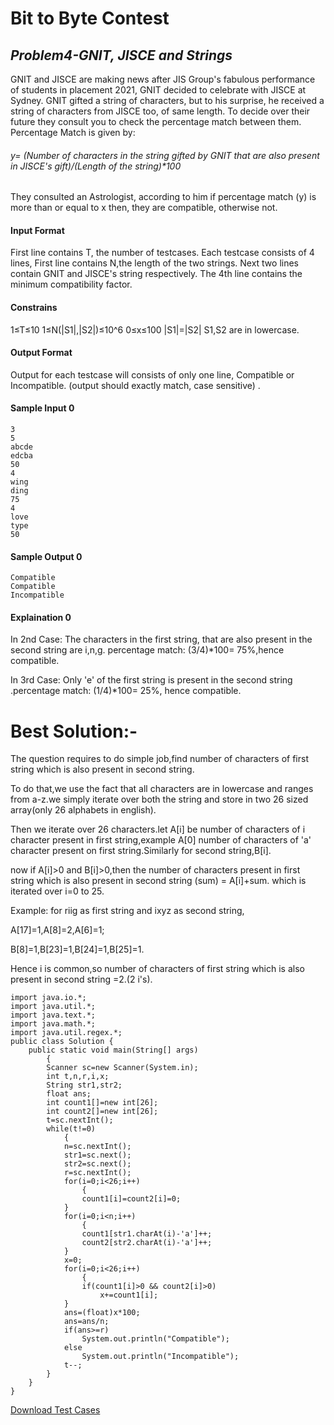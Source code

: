 # Bit to Byte Contest
## _Problem4-GNIT, JISCE and Strings_


GNIT and JISCE are making news after JIS Group's fabulous performance of students in placement 2021, GNIT decided to celebrate with JISCE at Sydney. GNIT gifted a string of characters, but to his surprise, he received a string of characters from JISCE too, of same length. To decide over their future they consult you to check the percentage match between them. Percentage Match is given by:

###### y= (Number of characters in the string gifted by GNIT that are also present in JISCE's gift)/(Length of the string)*100

They consulted an Astrologist, according to him if percentage match (y) is more than or equal to x then, they are compatible, otherwise not.

#### Input Format
First line contains T, the number of testcases.
Each testcase consists of 4 lines, First line contains N,the length of the two strings.
Next two lines contain GNIT and JISCE's string respectively.
The 4th line contains the minimum compatibility factor.

#### Constrains
1≤T≤10
1≤N(|S1|,|S2|)≤10^6
0≤x≤100
|S1|=|S2|
S1,S2 are in lowercase.

#### Output Format

Output for each testcase will consists of only one line,
Compatible or Incompatible. (output should exactly match, case sensitive) .


#### Sample Input 0



```
3
5
abcde
edcba
50
4
wing
ding
75
4
love
type
50
```

#### Sample Output 0

```
Compatible
Compatible
Incompatible
```

#### Explaination 0
In 2nd Case: The characters in the first string, that are also present in the second string are i,n,g. percentage match: (3/4)*100= 75%,hence compatible.

In 3rd Case: Only 'e' of the first string is present in the second string .percentage match: (1/4)*100= 25%, hence compatible.


# Best Solution:-
The question requires to do simple job,find number of characters of first string which is also present in second string.

To do that,we use the fact that all characters are in lowercase and ranges from a-z.we simply iterate over both the string and store in two 26 sized array(only 26 alphabets in english).

Then we iterate over 26 characters.let A[i] be number of characters of i character present in first string,example A[0] number of characters of 'a' character present on first string.Similarly for second string,B[i].

now if A[i]>0 and B[i]>0,then the number of characters present in first string which is also present in second string (sum) = A[i]+sum. which is iterated over i=0 to 25.

Example: for riig as first string and ixyz as second string,

A[17]=1,A[8]=2,A[6]=1;

B[8]=1,B[23]=1,B[24]=1,B[25]=1.

Hence i is common,so number of characters of first string which is also present in second string =2.(2 i's).
```
import java.io.*;
import java.util.*;
import java.text.*;
import java.math.*;
import java.util.regex.*;
public class Solution {
    public static void main(String[] args)
        {
        Scanner sc=new Scanner(System.in);
        int t,n,r,i,x;
        String str1,str2;
        float ans;
        int count1[]=new int[26];
        int count2[]=new int[26];
        t=sc.nextInt();
        while(t!=0)
            {
            n=sc.nextInt();
            str1=sc.next();
            str2=sc.next();
            r=sc.nextInt();
            for(i=0;i<26;i++)
                {
                count1[i]=count2[i]=0;
            }
            for(i=0;i<n;i++)
                {
                count1[str1.charAt(i)-'a']++;
                count2[str2.charAt(i)-'a']++;
            }
            x=0;
            for(i=0;i<26;i++)
                {
                if(count1[i]>0 && count2[i]>0)
                    x+=count1[i];
            }
            ans=(float)x*100;
            ans=ans/n;
            if(ans>=r)
                System.out.println("Compatible");
            else
                System.out.println("Incompatible");
            t--;
        }   
    }
}
```
[Download Test Cases](#)
